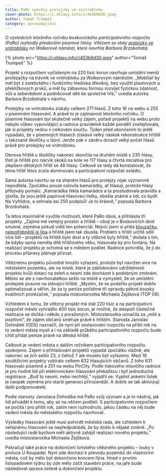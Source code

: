 ```yaml
---
title: PaRo vyhrály prolejzky ve vnitrobloku
cover-photo: https://i.ohlasy.info/i/453b9d30.jpeg
author: Tomáš Trumpeš
category: zpravodajství
---
```


*O výsledcích letošního ročníku boskovického participativního rozpočtu (PaRo) rozhodly především písemné hlasy. Vítězem se staly [prolejzky ve vnitrobloku](https://boskovice.pincity.cz/participativni-projekt/122-prolejzky-ve-vnitrobloku) na Wolkerově náměstí, které navrhla Barbora Brzobohatá.*

{% photo src="https://i.ohlasy.info/i/453b9d30.jpeg" author="Tomáš Trumpeš" %}

Projekt s rozpočtem vyčísleným na 220 tisíc korun navrhuje umístění menší prolézačky na trávník ve vnitrobloku za Wolkerovým náměstím. „Mobiliář by měl být z estetického i funkčního hlediska dřevěný, bez využití plastových a překližkových prvků, a měl by zábavnou formou rozvíjet fyzickou zdatnost, vůli a sebevědomí a podněcovat děti ke společné hře,“ uvedla autorka Barbora Brzobohatá v návrhu.

Prolejzky ve vnitrobloku získaly celkem 271 hlasů. Z toho 16 na webu a 255 v písemném hlasování. A právě to je zajímavost letošního ročníku. O písemné hlasování byl skutečně velký zájem, pořadí projektů na webu proto nebylo vůbec vypovídající a radnice pravidelně každé pondělí zveřejňovala, jak si projekty vedou v celkovém součtu. Týden před ukončením to ještě vypadalo, že v písemných hlasech získává velký náskok rekonstrukce hřiště u takzvané školičky u lázní. Jenže pak v závěru dorazil velký počet hlasů právě pro prolejzky ve vnitrobloku.

Obnova hřiště u školičky nakonec skončila na druhém místě s 230 hlasy, třetí je hřiště pro nácvik skoků na kole se 117 hlasy a čtvrtá iniciativa pro zlepšení dětských hřišť se 48 hlasy. Celkově se tedy dá konstatovat, že téma hřišť letos zcela dominovalo a participativní rozpočet ovládlo.

Sama autorka návrhu se na shánění hlasů pro prolejzy nijak významně nepodílela. Zpočátku pouze oslovila kamarádky, ať hlasují, protože hlasy přibývaly pomalu. „Kamarádka řekla kamarádce a ta prostudovala pravidla a zjistila, že jsou ještě papírové hlasovací lístky, obešla známé a lidi, co bydlí Na Vyhlídce, a sehnala asi 250 podpisů! Je to krásné,“ popsala Barbora Brzobohatá. 

Ta letos maximálně využila možnosti, které PaRo dává, a přihlásila tři projekty. „Zajímá mě veřejný prostor a hřiště – obojí je v Boskovicích dost smutné, zejména pokud vidíš ten potenciál. Nejvíc jsem si přála [klouzačku](https://boskovice.pincity.cz/participativni-projekt/113-za-letnakem-se-klouzeme-cely-rok), [nejpotřebnější je lípa](https://boskovice.pincity.cz/participativni-projekt/115-doktor-pro-babicku-lipu) a hřiště jsem tak zkusila. Problém s hřišti určitě sdílí více lidí – projektů na hřiště bylo dost a ty vítězné byly hřiště,“ dodala s tím, že kdyby sama neměla dítě hřišťového věku, hlasovala by pro fontány. Na realizaci projektu je ochotná se s městem podílet. Radnice potvrdila, že ji do procesu přípravy plánuje přizvat.

Vítěznému projektu původně hrozilo vyřazení, protože byl navržen sice na městském pozemku, ale na místě, které je zablokováno udržitelností projektu kvůli dotaci na zeleň a nesmí zde docházet k podobným změnám. Město se ale s navrhovatelkou sešlo na místě a vymysleli, že se umístění prolejzek posune na stávající hřiště. „Myslím, že se podařilo projekt dobře optimalizovat a věřím, že za ty peníze pořídíme tři opravdu pěkné kousky kvalitních prolézaček,“ popsala místostarostka Michaela Žejšková (TOP 09).

Vzhledem k tomu, že vítězný projekt má stát 220 tisíc a na participativní rozpočet město vyhradilo 400 tisíc korun, je možné, že alespoň částečné realizace se dočká i někdo z poražených. Místostarostka označila za „milé a pozitivní“, že zájem občanů směřuje právě k hřištím. Starosta Jaroslav Dohnálek (ODS) naznačil, že nyní při sestavování rozpočtu na příští rok na to vedení města myslí a i na základě průběhu participativního rozpočtu bude chtít přidat peníze právě na dětská hřiště.

Celkově je vedení města s dalším ročníkem participativního rozpočtu spokojeno. Zájem o přihlašování projektů vypadal zpočátku vlažně, ale nakonec se jich sešlo 23, z čehož 7 ale muselo být vyřazeno. Mezi 16 soutěžícími projekty vybíralo celkem 832 hlasujících občanů. Z toho 631 hlasovalo písemně a 201 na webu PinCity. Podle tiskového mluvčího radnice je pro hodně lidí při elektronickém hlasování překážkou i byť jednoduchá registrace. „Buď to neumí, nebo nechtějí,“ vyjádřil se. Vyplnit anketní lístek je naopak zejména pro starší generaci přirozenější. A dobře se tak aktivizují další podporovatelé.

Podle starosty Jaroslava Dohnálka má PaRo svůj význam a je to nástroj, jak lidi přivádět k tomu, aby se na něčem podíleli. S participativním rozpočtem se počítá i pro příští rok, zatím není rozhodnuto, jakou částku na něj bude vedení města do městského rozpočtu navrhovat.

Výsledky hlasování ještě musí potvrdit městská rada, ale vzhledem k veřejnému hlasování se nepředpokládá, že by došlo k nějaké změně. „Po následující radě bychom měli aktivně zahájit realizaci nového projektu,“ uvedla místostarostka Michaela Žejšková.

Pokračují také práce na dokončení loňského vítězného projektu – louky v proluce U Koupadel. Nyní zde dochází k převodu pozemků do vlastnictví města, což by mělo být dokončeno koncem října. Hned v prvním listopadovém týdnu by zde měly začít stavební práce, na jaře bude následovat úprava zeleně a dokončení projektu.